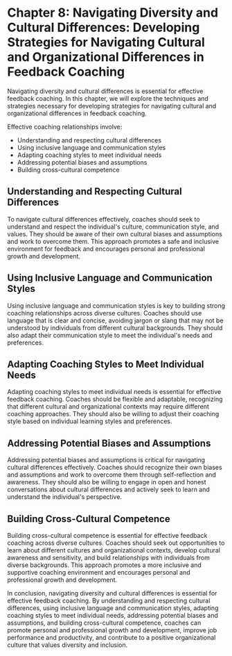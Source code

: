 Chapter 8: Navigating Diversity and Cultural Differences: Developing Strategies for Navigating Cultural and Organizational Differences in Feedback Coaching
===========================================================================================================================================================

Navigating diversity and cultural differences is essential for effective feedback coaching. In this chapter, we will explore the techniques and strategies necessary for developing strategies for navigating cultural and organizational differences in feedback coaching.

Effective coaching relationships involve:

* Understanding and respecting cultural differences
* Using inclusive language and communication styles
* Adapting coaching styles to meet individual needs
* Addressing potential biases and assumptions
* Building cross-cultural competence

Understanding and Respecting Cultural Differences
-------------------------------------------------

To navigate cultural differences effectively, coaches should seek to understand and respect the individual's culture, communication style, and values. They should be aware of their own cultural biases and assumptions and work to overcome them. This approach promotes a safe and inclusive environment for feedback and encourages personal and professional growth and development.

Using Inclusive Language and Communication Styles
-------------------------------------------------

Using inclusive language and communication styles is key to building strong coaching relationships across diverse cultures. Coaches should use language that is clear and concise, avoiding jargon or slang that may not be understood by individuals from different cultural backgrounds. They should also adapt their communication style to meet the individual's needs and preferences.

Adapting Coaching Styles to Meet Individual Needs
-------------------------------------------------

Adapting coaching styles to meet individual needs is essential for effective feedback coaching. Coaches should be flexible and adaptable, recognizing that different cultural and organizational contexts may require different coaching approaches. They should also be willing to adjust their coaching style based on individual learning styles and preferences.

Addressing Potential Biases and Assumptions
-------------------------------------------

Addressing potential biases and assumptions is critical for navigating cultural differences effectively. Coaches should recognize their own biases and assumptions and work to overcome them through self-reflection and awareness. They should also be willing to engage in open and honest conversations about cultural differences and actively seek to learn and understand the individual's perspective.

Building Cross-Cultural Competence
----------------------------------

Building cross-cultural competence is essential for effective feedback coaching across diverse cultures. Coaches should seek out opportunities to learn about different cultures and organizational contexts, develop cultural awareness and sensitivity, and build relationships with individuals from diverse backgrounds. This approach promotes a more inclusive and supportive coaching environment and encourages personal and professional growth and development.

In conclusion, navigating diversity and cultural differences is essential for effective feedback coaching. By understanding and respecting cultural differences, using inclusive language and communication styles, adapting coaching styles to meet individual needs, addressing potential biases and assumptions, and building cross-cultural competence, coaches can promote personal and professional growth and development, improve job performance and productivity, and contribute to a positive organizational culture that values diversity and inclusion.
